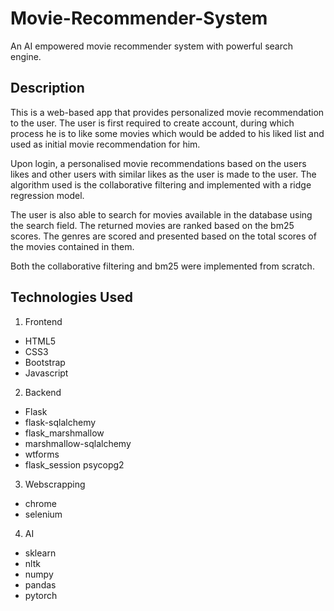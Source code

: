 # Movie-Recommender-System
An AI empowered movie recommender system with powerful search engine.

## Description
This is a web-based app that provides personalized movie recommendation to the user. 
The user is first required to create account, during which process he is to like some 
movies which would be added to his liked list and used as initial movie recommendation 
for him.  

Upon login, a personalised movie recommendations based on the users likes and other 
users with similar likes as the user is made to the user. The algorithm used is the 
collaborative filtering and implemented with a ridge regression model.

The user is also able to search for movies available in the database using the search 
field. The returned movies are ranked based on the bm25 scores. The genres are scored 
and presented based on the total scores of the movies contained in them.

Both the collaborative filtering and bm25 were implemented from scratch.

## Technologies Used
1. Frontend
- HTML5
- CSS3
- Bootstrap
- Javascript
2. Backend
- Flask
- flask-sqlalchemy
- flask_marshmallow
- marshmallow-sqlalchemy
- wtforms
- flask_session
psycopg2
3. Webscrapping
- chrome
- selenium
4. AI
- sklearn
- nltk
- numpy
- pandas
- pytorch


